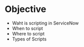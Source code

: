 # Objective
- Waht is scripting in ServiceNow
- When to script
- Where to script
- Types of Scripts

